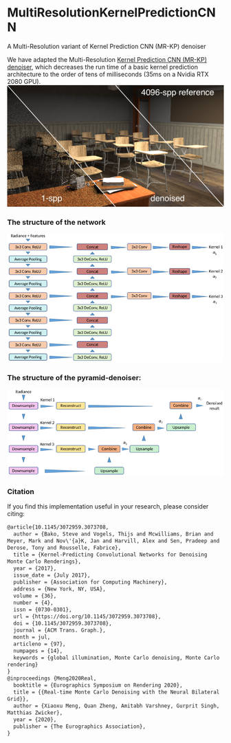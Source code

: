 # MultiResolutionKernelPredictionCNN
A Multi-Resolution variant of Kernel Prediction CNN (MR-KP) denoiser

We have adapted the Multi-Resolution [Kernel Prediction CNN (MR-KP) denoiser](https://dl.acm.org/doi/10.1145/3072959.3073708), which decreases the run time of a basic kernel prediction architecture to the order of tens of milliseconds (35ms on a Nvidia RTX 2080 GPU).
![Teaser](figures/teaser-min.png)

### The structure of the network

![Network Structure](figures/network.png)

### The structure of the pyramid-denoiser:

![Multi-Resolution Denoiser Structure](figures/denoiser.png)

### Citation
If you find this implementation useful in your research, please consider citing:
```
@article{10.1145/3072959.3073708, 
  author = {Bako, Steve and Vogels, Thijs and Mcwilliams, Brian and Meyer, Mark and Nov\'{a}K, Jan and Harvill, Alex and Sen, Pradeep and Derose, Tony and Rousselle, Fabrice}, 
  title = {Kernel-Predicting Convolutional Networks for Denoising Monte Carlo Renderings}, 
  year = {2017}, 
  issue_date = {July 2017}, 
  publisher = {Association for Computing Machinery}, 
  address = {New York, NY, USA}, 
  volume = {36}, 
  number = {4}, 
  issn = {0730-0301}, 
  url = {https://doi.org/10.1145/3072959.3073708}, 
  doi = {10.1145/3072959.3073708}, 
  journal = {ACM Trans. Graph.}, 
  month = jul, 
  articleno = {97}, 
  numpages = {14}, 
  keywords = {global illumination, Monte Carlo denoising, Monte Carlo rendering} 
}
@inproceedings {Meng2020Real, 
  booktitle = {Eurographics Symposium on Rendering 2020}, 
  title = {{Real-time Monte Carlo Denoising with the Neural Bilateral Grid}}, 
  author = {Xiaoxu Meng, Quan Zheng, Amitabh Varshney, Gurprit Singh, Matthias Zwicker}, 
  year = {2020}, 
  publisher = {The Eurographics Association}, 
}
```
